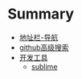 # Summary

* [地址栏-导航](README.md)
* [github高级搜索](github-Advanced-search.md)
* [开发工具](dev-tools/readme.md)
    * [sublime](dev-tools/sublime.md)

